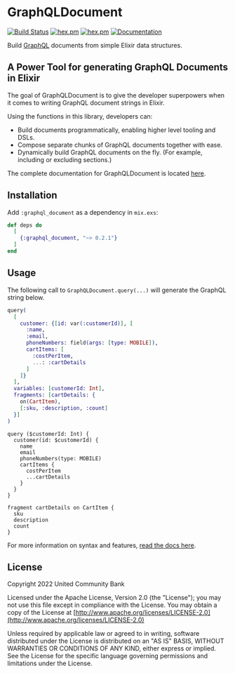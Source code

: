 # GraphQLDocument

[![Build Status](https://github.com/ucbi/graphql_document/workflows/CI/badge.svg)](https://github.com/ucbi/graphql_document/actions?query=workflow%3A%22CI%22)
[![hex.pm](https://img.shields.io/hexpm/v/graphql_document.svg)](https://hex.pm/packages/graphql_document)
[![hex.pm](https://img.shields.io/hexpm/l/graphql_document.svg)](https://hex.pm/packages/graphql_document)
[![Documentation](https://img.shields.io/badge/documentation-gray)](https://hexdocs.pm/graphql_document/)

Build [GraphQL](https://graphql.org/) documents from simple Elixir data structures.

## A Power Tool for generating GraphQL Documents in Elixir

The goal of GraphQLDocument is to give the developer superpowers when it comes
to writing GraphQL document strings in Elixir.

Using the functions in this library, developers can:

- Build documents programmatically, enabling higher level tooling and DSLs.
- Compose separate chunks of GraphQL documents together with ease.
- Dynamically build GraphQL documents on the fly. (For example, including or excluding sections.)

The complete documentation for GraphQLDocument is located [here](https://hexdocs.pm/graphql_document/).

## Installation

Add `:graphql_document` as a dependency in `mix.exs`:

```elixir
def deps do
  [
    {:graphql_document, "~> 0.2.1"}
  ]
end
```

## Usage

The following call to `GraphQLDocument.query(...)` will generate the GraphQL
string below.

```elixir
query(
  [
    customer: {[id: var(:customerId)], [
      :name,
      :email,
      phoneNumbers: field(args: [type: MOBILE]),
      cartItems: [
        :costPerItem,
        ...: :cartDetails
      ]
    ]}
  ],
  variables: [customerId: Int],
  fragments: [cartDetails: {
    on(CartItem),
    [:sku, :description, :count]
  }]
)
```

```gql
query ($customerId: Int) {
  customer(id: $customerId) {
    name
    email
    phoneNumbers(type: MOBILE)
    cartItems {
      costPerItem
      ...cartDetails
    }
  }
}

fragment cartDetails on CartItem {
  sku
  description
  count
}
```

For more information on syntax and features, [read the docs here](https://hexdocs.pm/graphql_document/).

## License

Copyright 2022 United Community Bank

Licensed under the Apache License, Version 2.0 (the "License"); you may not use
this file except in compliance with the License.  You may obtain a copy of the
License at [http://www.apache.org/licenses/LICENSE-2.0](http://www.apache.org/licenses/LICENSE-2.0)

Unless required by applicable law or agreed to in writing, software distributed
under the License is distributed on an "AS IS" BASIS, WITHOUT WARRANTIES OR
CONDITIONS OF ANY KIND, either express or implied.  See the License for the
specific language governing permissions and limitations under the License.
